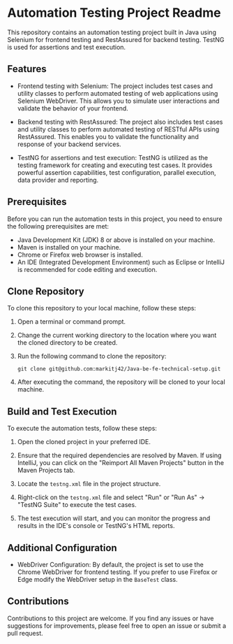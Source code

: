 # Automation Testing Project Readme

This repository contains an automation testing project built in Java using Selenium for frontend testing and RestAssured for backend testing. TestNG is used for assertions and test execution.

## Features

- Frontend testing with Selenium: The project includes test cases and utility classes to perform automated testing of web applications using Selenium WebDriver. This allows you to simulate user interactions and validate the behavior of your frontend.

- Backend testing with RestAssured: The project also includes test cases and utility classes to perform automated testing of RESTful APIs using RestAssured. This enables you to validate the functionality and response of your backend services.

- TestNG for assertions and test execution: TestNG is utilized as the testing framework for creating and executing test cases. It provides powerful assertion capabilities, test configuration, parallel execution, data provider and reporting.

## Prerequisites

Before you can run the automation tests in this project, you need to ensure the following prerequisites are met:

- Java Development Kit (JDK) 8 or above is installed on your machine.
- Maven is installed on your machine.
- Chrome or Firefox web browser is installed.
- An IDE (Integrated Development Environment) such as Eclipse or IntelliJ is recommended for code editing and execution.

## Clone Repository

To clone this repository to your local machine, follow these steps:

1. Open a terminal or command prompt.

2. Change the current working directory to the location where you want the cloned directory to be created.

3. Run the following command to clone the repository:

   ```
   git clone git@github.com:markitj42/Java-be-fe-technical-setup.git
   ```

4. After executing the command, the repository will be cloned to your local machine.

## Build and Test Execution

To execute the automation tests, follow these steps:

1. Open the cloned project in your preferred IDE.

2. Ensure that the required dependencies are resolved by Maven. If using IntelliJ, you can click on the "Reimport All Maven Projects" button in the Maven Projects tab.

3. Locate the `testng.xml` file in the project structure.

4. Right-click on the `testng.xml` file and select "Run" or "Run As" -> "TestNG Suite" to execute the test cases.

5. The test execution will start, and you can monitor the progress and results in the IDE's console or TestNG's HTML reports.

## Additional Configuration

- WebDriver Configuration: By default, the project is set to use the Chrome WebDriver for frontend testing. If you prefer to use Firefox or Edge modify the WebDriver setup in the `BaseTest` class.

## Contributions

Contributions to this project are welcome. If you find any issues or have suggestions for improvements, please feel free to open an issue or submit a pull request.
